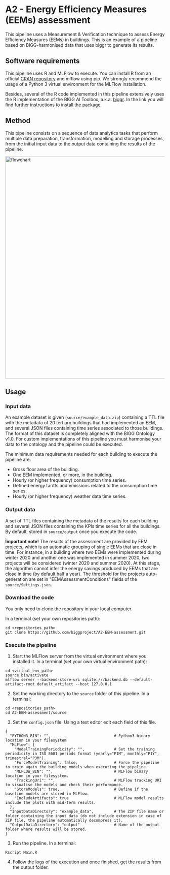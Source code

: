 # A2 - Energy Efficiency Measures (EEMs) assessment

This pipeline uses a Measurement & Verification technique to assess Energy Efficiency Measures (EEMs) in buildings. This is an example of a pipeline based on BIGG-harmonised data that uses biggr to generate its results.

## Software requirements

This pipeline uses R and MLFlow to execute. You can install R from an official [CRAN repository](https://cloud.r-project.org/) and mlflow using pip. We strongly recommend the usage of a Python 3 virtual environment for the MLFlow installation.

Besides, several of the R code implemented in this pipeline extensively uses the R implementation of the BIGG AI Toolbox, a.k.a. [biggr](https://www.github.com/biggproject/biggr). In the link you will find further instructions to install the package. 

## Method

This pipeline consists on a sequence of data analytics tasks that perform multiple data preparation, transformation, modelling and storage processes, from the initial input data to the output data containing the results of the pipeline.

<img src="flowchart.png" alt="flowchart" width="700"/>

## Usage

### Input data

An example dataset is given (`source/example_data.zip`) containing a TTL file with the metadata of 20 tertiary buildings that had implemented an EEM, and several JSON files containing time series associated to those buildings. The format of this dataset is completely aligned with the BIGG Ontology v1.0. For custom implementations of this pipeline you must harmonise your data to the ontology and the pipeline could be executed.

The minimum data requirements needed for each building to execute the pipeline are: 

- Gross floor area of the building.
- One EEM implemented, or more, in the building.
- Hourly (or higher frequency) consumption time series.
- Defined energy tariffs and emissions related to the consumption time series.
- Hourly (or higher frequency) weather data time series.

### Output data

A set of TTL files containing the metadata of the results for each building and several JSON files containing the KPIs time series for all the buildings.
By default, stored in `source/output` once you execute the code. 

**Ìmportant note!** The results of the assessment are provided by EEM projects, which is an automatic grouping of single EEMs that are close in time. For instance, in a building where two EEMs were implemented during winter 2020 and another one was implemented in summer 2020, two projects will be considered (winter 2020 and summer 2020). At this stage, the algorithm cannot infer the energy savings produced by EEMs that are close in time (by default half a year). The threshold for the projects auto-generation are set in "EEMAssessmentConditions" fields of the `source/Settings.json`.

### Download the code

You only need to clone the repository in your local computer.

In a terminal (set your own repositories path):
```
cd <repositories_path>
git clone https://github.com/biggproject/A2-EEM-assessment.git
```

### Execute the pipeline

1. Start the MLFlow server from the virtual environment where you installed it. In a terminal (set your own virtual environment path):
```
cd <virtual_env_path>
source bin/activate
mlflow server --backend-store-uri sqlite:///backend.db --default-artifact-root default_artifact --host 127.0.0.1
```
2. Set the working directory to the `source` folder of this pipeline. In a terminal:
```
cd <repositories_path>
cd A2-EEM-assessment/source
```
3. Set the `config.json` file. Using a text editor edit each field of this file.
```
{
  "PYTHON3_BIN": "",                            # Python3 binary location in your filesystem		
  "MLFlow": {
    "ModelTrainingPeriodicity": "",             # Set the training periodicity in ISO 8601 periods format (yearly="P1M", monthly="P1Y", trimestral="P3M").
    "ForceModelTraining": false,                # Force the pipeline to train again the building models when executing the pipeline.
    "MLFLOW_BIN": "",                           # MLFlow binary location in your filesystem.
    "TrackingUri": "",                          # MLFlow tracking URI to visualise the models and check their performance.
    "StoreModels": true,                        # Define if the baseline models are stored in MLFlow.
    "IncludeArtifacts": true                    # MLFlow model results include the plots with mid-term results.
  },
  "InputDataDirectory": "example_data",         # The ZIP file name or folder containing the input data (do not include extension in case of ZIP file, the pipeline automatically decompress it).
  "OutputDataDirectory": "output"               # Name of the output folder where results will be stored.
}
```
3. Run the pipeline. In a terminal:
```
Rscript Main.R
```
4. Follow the logs of the execution and once finished, get the results from the output folder.